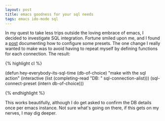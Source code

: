 ```yaml
---
layout: post
title: emacs goodness for your sql needs
tags: emacs ido-mode sql
---
```


In my quest to take less trips outside the loving embrace of emacs, I
decided to investigate SQL integration. Fortune smiled upon me, and I
found a [post](http://rforge.org/2011/01/18/emacs-as-mysql-frontend/)
documenting how to configure some presets. The one change I really
wanted to make was to avoid having to repeat myself by defining
functions for each connection. The result:

{% highlight cl %}

(defun hey-everybody-its-sql-time (db-of-choice)
  "make with the sql action"
  (interactive (list
                (completing-read "DB: " sql-connection-alist)))
  (sql-connect-preset (intern db-of-choice)))

{% endhighlight %}

This works beautifully, although I do get asked to confirm the DB
details once per emacs instance. Not sure what's going on there,
if this gets on my nerves, I may dig deeper.
